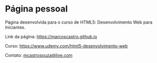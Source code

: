 # Página pessoal
Página desenvolvida para o curso de HTML5: Desenvolvimento Web para Iniciantes.

Link da página: https://marcoscastro.github.io

Curso: https://www.udemy.com/html5-desenvolvimento-web

Contato: mcastrosouza@live.com
